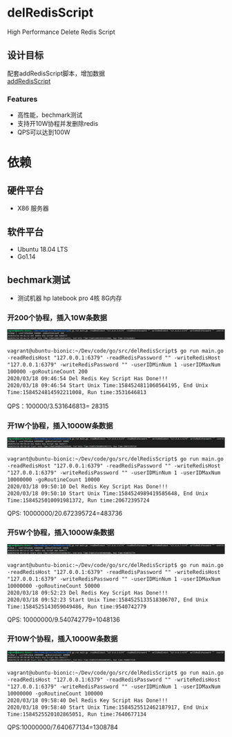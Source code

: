 # delRedisScript
High Performance Delete Redis Script

## 设计目标
配套addRedisScript脚本，增加数据   
 [addRedisScript](https://github.com/iooikaak/addRedisScript)

### Features
- 高性能，bechmark测试
- 支持开10W协程并发删除redis
- QPS可以达到100W

#	依赖
## 硬件平台
- X86 服务器

## 软件平台
- Ubuntu 18.04 LTS
- Go1.14

## bechmark测试
- 测试机器
hp latebook pro 4核 8G内存 

### 开200个协程，插入10W条数据
![image](https://github.com/iooikaak/delRedisScript/blob/master/pic/11.png)
```
vagrant@ubuntu-bionic:~/Dev/code/go/src/delRedisScript$ go run main.go -readRedisHost "127.0.0.1:6379" -readRedisPassword "" -writeRedisHost "127.0.0.1:6379" -writeRedisPassword "" -userIDMinNum 1 -userIDMaxNum 100000 -goRoutineCount 200
2020/03/18 09:46:54 Del Redis Key Script Has Done!!!
2020/03/18 09:46:54 Start Unix Time:1584524811060564195, End Unix Time:1584524814592211008, Run time:3531646813
```
QPS：100000/3.531646813= 28315
### 开1W个协程，插入1000W条数据
![image](https://github.com/iooikaak/delRedisScript/blob/master/pic/12.png)
```
vagrant@ubuntu-bionic:~/Dev/code/go/src/delRedisScript$ go run main.go -readRedisHost "127.0.0.1:6379" -readRedisPassword "" -writeRedisHost "127.0.0.1:6379" -writeRedisPassword "" -userIDMinNum 1 -userIDMaxNum 10000000 -goRoutineCount 10000
2020/03/18 09:50:10 Del Redis Key Script Has Done!!!
2020/03/18 09:50:10 Start Unix Time:1584524989419585648, End Unix Time:1584525010091981372, Run time:20672395724
```
QPS: 10000000/20.672395724=483736
### 开5W个协程，插入1000W条数据
![image](https://github.com/iooikaak/delRedisScript/blob/master/pic/13.png)
```
vagrant@ubuntu-bionic:~/Dev/code/go/src/delRedisScript$ go run main.go -readRedisHost "127.0.0.1:6379" -readRedisPassword "" -writeRedisHost "127.0.0.1:6379" -writeRedisPassword "" -userIDMinNum 1 -userIDMaxNum 10000000 -goRoutineCount 50000
2020/03/18 09:52:23 Del Redis Key Script Has Done!!!
2020/03/18 09:52:23 Start Unix Time:1584525133518306707, End Unix Time:1584525143059049486, Run time:9540742779
```
QPS: 10000000/9.540742779=1048136
### 开10W个协程，插入1000W条数据
![image](https://github.com/iooikaak/delRedisScript/blob/master/pic/14.png)
```
vagrant@ubuntu-bionic:~/Dev/code/go/src/delRedisScript$ go run main.go -readRedisHost "127.0.0.1:6379" -readRedisPassword "" -writeRedisHost "127.0.0.1:6379" -writeRedisPassword "" -userIDMinNum 1 -userIDMaxNum 10000000 -goRoutineCount 100000
2020/03/18 09:58:40 Del Redis Key Script Has Done!!!
2020/03/18 09:58:40 Start Unix Time:1584525512462187917, End Unix Time:1584525520102865051, Run time:7640677134
```
QPS:10000000/7.640677134=1308784
